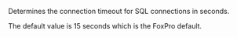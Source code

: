 ﻿Determines the connection timeout for SQL connections in seconds.The default value is 15 seconds which is the FoxPro default.